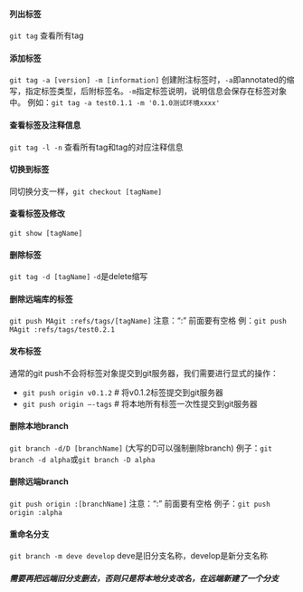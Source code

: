#### 列出标签
`git tag`
查看所有tag

#### 添加标签
`git tag -a [version] -m [information]`
创建附注标签时，`-a`即annotated的缩写，指定标签类型，后附标签名。`-m`指定标签说明，说明信息会保存在标签对象中。
例如：`git tag -a test0.1.1 -m '0.1.0测试环境xxxx'`

#### 查看标签及注释信息
`git tag -l -n`
查看所有tag和tag的对应注释信息

#### 切换到标签
同切换分支一样，`git checkout [tagName]`

#### 查看标签及修改
`git show [tagName]`

#### 删除标签
`git tag -d [tagName]`
`-d`是delete缩写

#### 删除远端库的标签
`git push MAgit :refs/tags/[tagName]`   注意：“:” 前面要有空格
例：`git push MAgit :refs/tags/test0.2.1`

#### 发布标签
通常的git push不会将标签对象提交到git服务器，我们需要进行显式的操作：
- `git push origin v0.1.2` # 将v0.1.2标签提交到git服务器
- `git push origin –-tags`  # 将本地所有标签一次性提交到git服务器

#### 删除本地branch
`git branch -d/D [branchName]` (大写的D可以强制删除branch) 
例子：`git branch -d alpha`或`git branch -D alpha`

#### 删除远端branch
`git push origin :[branchName]` 注意：“:” 前面要有空格 
例子：`git push origin :alpha`

#### 重命名分支
`git branch -m deve develop` deve是旧分支名称，develop是新分支名称
##### 需要再把远端旧分支删去，否则只是将本地分支改名，在远端新建了一个分支
